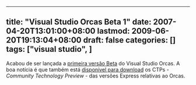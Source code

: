 
---
title: "Visual Studio Orcas Beta 1"
date: 2007-04-20T13:01:00+08:00
lastmod: 2009-06-20T19:13:04+08:00
draft: false
categories: []
tags: ["visual studio", ]
---


Acabou de ser lançada a [primeira versão Beta](http://msdn2.microsoft.com/en-us/vstudio/aa700831.aspx) do Visual Studio Orcas. A boa notícia é que também está [disponível para download](http://msdn.microsoft.com/vstudio/express/future/default.aspx) os CTPs - *Community Technology Preview* - das versões Express relativas ao Orcas.

